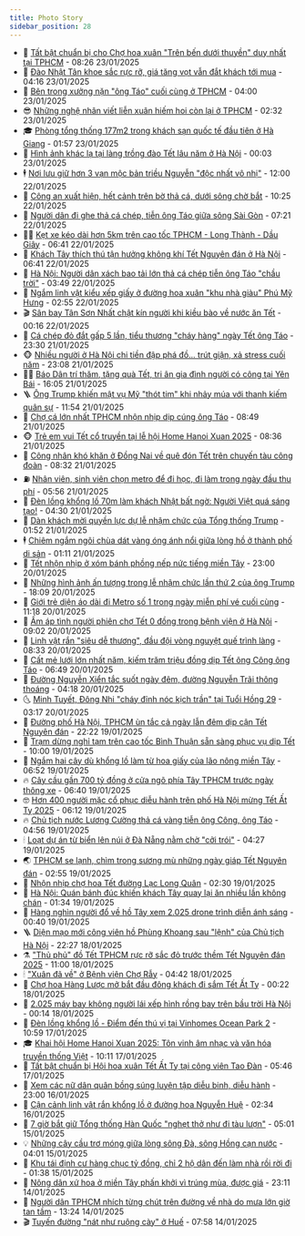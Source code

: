 ```yaml
---
title: Photo Story
sidebar_position: 28
---
```


<!-- dantri-photo-story:START -->
- 💪 [Tất bật chuẩn bị cho Chợ hoa xuân &quot;Trên bến dưới thuyền&quot; duy nhất tại TPHCM](https://dantri.com.vn/tet-2025/tat-bat-chuan-bi-cho-cho-hoa-xuan-tren-ben-duoi-thuyen-duy-nhat-tai-tphcm-20250122101645155.htm) - 08:26 23/01/2025
- 🧰 [Đào Nhật Tân khoe sắc rực rỡ, giá tăng vọt vẫn đắt khách tới mua](https://dantri.com.vn/xa-hoi/dao-nhat-tan-khoe-sac-ruc-ro-gia-tang-vot-van-dat-khach-toi-mua-20250123101005587.htm) - 04:16 23/01/2025
- 🧰 [Bên trong xưởng nặn &quot;ông Táo&quot; cuối cùng ở TPHCM](https://dantri.com.vn/tet-2025/ben-trong-xuong-nan-ong-tao-cuoi-cung-o-tphcm-20250119175729729.htm) - 04:00 23/01/2025
- 😎 [Những nghệ nhân viết liễn xuân hiếm hoi còn lại ở TPHCM](https://dantri.com.vn/tet-2025/nhung-nghe-nhan-viet-lien-xuan-hiem-hoi-con-lai-o-tphcm-20250122131150324.htm) - 02:32 23/01/2025
- 🎓 [Phòng tổng thống 177m2 trong khách sạn quốc tế đầu tiên ở Hà Giang](https://dantri.com.vn/du-lich/phong-tong-thong-177m2-trong-khach-san-quoc-te-dau-tien-o-ha-giang-20250117114142142.htm) - 01:57 23/01/2025
- 🙉 [Hình ảnh khác lạ tại làng trồng đào Tết lâu năm ở Hà Nội](https://dantri.com.vn/xa-hoi/hinh-anh-khac-la-tai-lang-trong-dao-tet-lau-nam-o-ha-noi-20250121214656140.htm) - 00:03 23/01/2025
- 🕴 [Nơi lưu giữ hơn 3 vạn mộc bản triều Nguyễn &quot;độc nhất vô nhị&quot;](https://dantri.com.vn/xa-hoi/noi-luu-giu-hon-3-van-moc-ban-trieu-nguyen-doc-nhat-vo-nhi-20250122084301475.htm) - 12:00 22/01/2025
- 🚀 [Công an xuất hiện, hết cảnh trên bờ thả cá, dưới sông chờ bắt](https://dantri.com.vn/xa-hoi/cong-an-xuat-hien-het-canh-tren-bo-tha-ca-duoi-song-cho-bat-20250122140122088.htm) - 10:25 22/01/2025
- 🧰 [Người dân  đi ghe thả cá chép, tiễn ông Táo giữa sông Sài Gòn](https://dantri.com.vn/tet-2025/nguoi-dan-di-ghe-tha-ca-chep-tien-ong-tao-giua-song-sai-gon-20250122133216790.htm) - 07:21 22/01/2025
- 🧑‍💻 [Kẹt xe kéo dài hơn 5km trên cao tốc TPHCM - Long Thành - Dầu Giây](https://dantri.com.vn/xa-hoi/ket-xe-keo-dai-hon-5km-tren-cao-toc-tphcm-long-thanh-dau-giay-20250122125907714.htm) - 06:41 22/01/2025
- 🐎 [Khách Tây thích thú tận hưởng không khí Tết Nguyên đán ở Hà Nội](https://dantri.com.vn/du-lich/khach-tay-thich-thu-tan-huong-khong-khi-tet-nguyen-dan-o-ha-noi-20250122131022414.htm) - 06:41 22/01/2025
- 💄 [Hà Nội: Người dân xách bao tải lớn thả cá chép tiễn ông Táo &quot;chầu trời&quot;](https://dantri.com.vn/xa-hoi/ha-noi-nguoi-dan-xach-bao-tai-lon-tha-ca-chep-tien-ong-tao-chau-troi-20250122102507907.htm) - 03:49 22/01/2025
- 🎃 [Ngắm linh vật kiểu xếp giấy ở đường hoa xuân &quot;khu nhà giàu&quot; Phú Mỹ Hưng](https://dantri.com.vn/tet-2025/ngam-linh-vat-kieu-xep-giay-o-duong-hoa-xuan-khu-nha-giau-phu-my-hung-20250122002105603.htm) - 02:55 22/01/2025
- 🎬 [Sân bay Tân Sơn Nhất chật kín người khi kiều bào về nước ăn Tết](https://dantri.com.vn/tet-2025/san-bay-tan-son-nhat-chat-kin-nguoi-khi-kieu-bao-ve-nuoc-an-tet-20250122022115987.htm) - 00:16 22/01/2025
- 🧠 [Cá chép đỏ đắt gấp 5 lần, tiểu thương &quot;cháy hàng&quot; ngày Tết ông Táo](https://dantri.com.vn/xa-hoi/ca-chep-do-dat-gap-5-lan-tieu-thuong-chay-hang-ngay-tet-ong-tao-20250122060254354.htm) - 23:30 21/01/2025
- 🐵 [Nhiều người ở Hà Nội chi tiền đập phá đồ... trút giận, xả stress cuối năm](https://dantri.com.vn/doi-song/nhieu-nguoi-o-ha-noi-chi-tien-dap-pha-do-trut-gian-xa-stress-cuoi-nam-20250117160923967.htm) - 23:08 21/01/2025
- 👨‍🏫 [Báo Dân trí thăm, tặng quà Tết, tri ân gia đình người có công tại Yên Bái](https://dantri.com.vn/tam-long-nhan-ai/bao-dan-tri-tham-tang-qua-tet-tri-an-gia-dinh-nguoi-co-cong-tai-yen-bai-20250121223724266.htm) - 16:05 21/01/2025
- 🪜 [Ông Trump khiến mật vụ Mỹ &quot;thót tim&quot; khi nhảy múa với thanh kiếm quân sự](https://dantri.com.vn/the-gioi/ong-trump-khien-mat-vu-my-thot-tim-khi-nhay-mua-voi-thanh-kiem-quan-su-20250121174550688.htm) - 11:54 21/01/2025
- 🤡 [Chợ cá lớn nhất TPHCM nhộn nhịp dịp cúng ông Táo](https://dantri.com.vn/tet-2025/cho-ca-lon-nhat-tphcm-nhon-nhip-dip-cung-ong-tao-20250121144817084.htm) - 08:49 21/01/2025
- 🐵 [Trẻ em vui Tết cổ truyền tại lễ hội Home Hanoi Xuan 2025](https://dantri.com.vn/xa-hoi/tre-em-vui-tet-co-truyen-tai-le-hoi-home-hanoi-xuan-2025-20250121152313590.htm) - 08:36 21/01/2025
- 🌈 [Công nhân khó khăn ở Đồng Nai về quê đón Tết trên chuyến tàu công đoàn](https://dantri.com.vn/xa-hoi/cong-nhan-kho-khan-o-dong-nai-ve-que-don-tet-tren-chuyen-tau-cong-doan-20250121140509283.htm) - 08:32 21/01/2025
- ⛽️ [Nhân viên, sinh viên chọn metro để đi học, đi làm trong ngày đầu thu phí](https://dantri.com.vn/xa-hoi/nhan-vien-sinh-vien-chon-metro-de-di-hoc-di-lam-trong-ngay-dau-thu-phi-20250121123213989.htm) - 05:56 21/01/2025
- 🔭 [Đèn lồng khổng lồ 70m làm khách Nhật bất ngờ: Người Việt quá sáng tạo!](https://dantri.com.vn/du-lich/den-long-khong-lo-70m-lam-khach-nhat-bat-ngo-nguoi-viet-qua-sang-tao-20250119111353250.htm) - 04:30 21/01/2025
- 🧰 [Dàn khách mời quyền lực dự lễ nhậm chức của Tổng thống Trump](https://dantri.com.vn/the-gioi/dan-khach-moi-quyen-luc-du-le-nham-chuc-cua-tong-thong-trump-20250121083443247.htm) - 01:52 21/01/2025
- 🕴 [Chiêm ngắm ngôi chùa dát vàng óng ánh nổi giữa lòng hồ ở thành phố di sản](https://dantri.com.vn/xa-hoi/chiem-ngam-ngoi-chua-dat-vang-ong-anh-noi-giua-long-ho-o-thanh-pho-di-san-20250118094914923.htm) - 01:11 21/01/2025
- 🦆 [Tết nhộn nhịp ở xóm bánh phồng nếp nức tiếng miền Tây](https://dantri.com.vn/lao-dong-viec-lam/tet-nhon-nhip-o-xom-banh-phong-nep-nuc-tieng-mien-tay-20250119150222897.htm) - 23:00 20/01/2025
- 🦣 [Những hình ảnh ấn tượng trong lễ nhậm chức lần thứ 2 của ông Trump](https://dantri.com.vn/the-gioi/nhung-hinh-anh-an-tuong-trong-le-nham-chuc-lan-thu-2-cua-ong-trump-20250121002738946.htm) - 18:09 20/01/2025
- 📝 [Giới trẻ diện áo dài đi Metro số 1 trong ngày miễn phí vé cuối cùng](https://dantri.com.vn/xa-hoi/gioi-tre-dien-ao-dai-di-metro-so-1-trong-ngay-mien-phi-ve-cuoi-cung-20250120173816178.htm) - 11:18 20/01/2025
- 🗽 [Ấm áp tình người phiên chợ Tết 0 đồng trong bệnh viện ở Hà Nội](https://dantri.com.vn/xa-hoi/am-ap-tinh-nguoi-phien-cho-tet-0-dong-trong-benh-vien-o-ha-noi-20250120133658709.htm) - 09:02 20/01/2025
- 🦅 [Linh vật rắn &quot;siêu dễ thương&quot;, đầu đội vòng nguyệt quế trình làng](https://dantri.com.vn/du-lich/linh-vat-ran-sieu-de-thuong-dau-doi-vong-nguyet-que-trinh-lang-20250120143139720.htm) - 08:33 20/01/2025
- 🤠 [Cất mẻ lưới lớn nhất năm, kiếm trăm triệu đồng dịp Tết ông Công ông Táo](https://dantri.com.vn/lao-dong-viec-lam/cat-me-luoi-lon-nhat-nam-kiem-tram-trieu-dong-dip-tet-ong-cong-ong-tao-20250120131606343.htm) - 06:49 20/01/2025
- 🥸 [Đường Nguyễn Xiển tắc suốt ngày đêm, đường Nguyễn Trãi thông thoáng](https://dantri.com.vn/xa-hoi/duong-nguyen-xien-tac-suot-ngay-dem-duong-nguyen-trai-thong-thoang-20250120111153172.htm) - 04:18 20/01/2025
- 🌜 [Minh Tuyết, Đông Nhi &quot;cháy đỉnh nóc kịch trần&quot; tại Tuổi Hồng 29](https://dantri.com.vn/giai-tri/minh-tuyet-dong-nhi-chay-dinh-noc-kich-tran-tai-tuoi-hong-29-20250119200341644.htm) - 03:17 20/01/2025
- 👺 [Đường phố Hà Nội, TPHCM ùn tắc cả ngày lẫn đêm dịp cận Tết Nguyên đán](https://dantri.com.vn/xa-hoi/duong-pho-ha-noi-tphcm-un-tac-ca-ngay-lan-dem-dip-can-tet-nguyen-dan-20250119204109520.htm) - 22:22 19/01/2025
- 🌈 [Trạm dừng nghỉ tạm trên cao tốc Bình Thuận sẵn sàng phục vụ dịp Tết](https://dantri.com.vn/xa-hoi/tram-dung-nghi-tam-tren-cao-toc-binh-thuan-san-sang-phuc-vu-dip-tet-20250118105350386.htm) - 10:00 19/01/2025
- 👹 [Ngắm hai cây dù khổng lồ làm từ hoa giấy của lão nông miền Tây](https://dantri.com.vn/tet-2025/ngam-hai-cay-du-khong-lo-lam-tu-hoa-giay-cua-lao-nong-mien-tay-20250117102904030.htm) - 06:52 19/01/2025
- 🔥 [Cây cầu gần 700 tỷ đồng ở cửa ngõ phía Tây TPHCM trước ngày thông xe](https://dantri.com.vn/xa-hoi/cay-cau-gan-700-ty-dong-o-cua-ngo-phia-tay-tphcm-truoc-ngay-thong-xe-20250118174037824.htm) - 06:40 19/01/2025
- 🤓 [Hơn 400 người mặc cổ phục diễu hành trên phố Hà Nội mừng Tết Ất Tỵ 2025](https://dantri.com.vn/giai-tri/hon-400-nguoi-mac-co-phuc-dieu-hanh-tren-pho-ha-noi-mung-tet-at-ty-2025-20250119125820425.htm) - 06:12 19/01/2025
- 🔥 [Chủ tịch nước Lương Cường thả cá vàng tiễn ông Công, ông Táo](https://dantri.com.vn/xa-hoi/chu-tich-nuoc-luong-cuong-tha-ca-vang-tien-ong-cong-ong-tao-20250119110418402.htm) - 04:56 19/01/2025
- 🕯 [Loạt dự án từ biển lên núi ở Đà Nẵng nằm chờ &quot;cởi trói&quot;](https://dantri.com.vn/bat-dong-san/loat-du-an-tu-bien-len-nui-o-da-nang-nam-cho-coi-troi-20241224140545981.htm) - 04:27 19/01/2025
- 🌏 [TPHCM se lạnh, chìm trong sương mù những ngày giáp Tết Nguyên đán](https://dantri.com.vn/xa-hoi/tphcm-se-lanh-chim-trong-suong-mu-nhung-ngay-giap-tet-nguyen-dan-20250119085622610.htm) - 02:55 19/01/2025
- 🎃 [Nhộn nhịp chợ hoa Tết đường Lạc Long Quân](https://dantri.com.vn/xa-hoi/nhon-nhip-cho-hoa-tet-duong-lac-long-quan-20250118192439694.htm) - 02:30 19/01/2025
- 🐎 [Hà Nội: Quán bánh đúc khiến khách Tây quay lại ăn nhiều lần không chán](https://dantri.com.vn/du-lich/ha-noi-quan-banh-duc-khien-khach-tay-quay-lai-an-nhieu-lan-khong-chan-20250116150113564.htm) - 01:34 19/01/2025
- 👺 [Hàng nghìn người đổ về hồ Tây xem 2.025 drone trình diễn ánh sáng](https://dantri.com.vn/xa-hoi/hang-nghin-nguoi-do-ve-ho-tay-xem-2025-drone-trinh-dien-anh-sang-20250119034759641.htm) - 00:40 19/01/2025
- 🪜 [Diện mạo mới công viên hồ Phùng Khoang sau &quot;lệnh&quot; của Chủ tịch Hà Nội](https://dantri.com.vn/xa-hoi/dien-mao-moi-cong-vien-ho-phung-khoang-sau-lenh-cua-chu-tich-ha-noi-20250118183233646.htm) - 22:27 18/01/2025
- ⚗️ [&quot;Thủ phủ&quot; đồ Tết TPHCM rực rỡ sắc đỏ trước thềm Tết Nguyên đán 2025](https://dantri.com.vn/tet-2025/thu-phu-do-tet-tphcm-ruc-ro-sac-do-truoc-them-tet-nguyen-dan-2025-20250116101532962.htm) - 11:00 18/01/2025
- 🕯 [&quot;Xuân đã về&quot; ở Bệnh viện Chợ Rẫy](https://dantri.com.vn/tet-2025/xuan-da-ve-o-benh-vien-cho-ray-20250118105311936.htm) - 04:42 18/01/2025
- 📝 [Chợ hoa Hàng Lược mở bắt đầu đông khách đi sắm Tết Ất Tỵ](https://dantri.com.vn/tet-2025/cho-hoa-hang-luoc-mo-bat-dau-dong-khach-di-sam-tet-at-ty-20250117035910635.htm) - 00:22 18/01/2025
- 🌊 [2.025 máy bay không người lái xếp hình rồng bay trên bầu trời Hà Nội](https://dantri.com.vn/xa-hoi/2025-may-bay-khong-nguoi-lai-xep-hinh-rong-bay-tren-bau-troi-ha-noi-20250118011620161.htm) - 00:14 18/01/2025
- 🌈 [Đèn lồng khổng lồ - Điểm đến thú vị tại Vinhomes Ocean Park 2](https://dantri.com.vn/du-lich/den-long-khong-lo-diem-den-thu-vi-tai-vinhomes-ocean-park-2-20250117161249063.htm) - 10:59 17/01/2025
- 🎓 [Khai hội Home Hanoi Xuan 2025: Tôn vinh âm nhạc và văn hóa truyền thống Việt](https://dantri.com.vn/xa-hoi/khai-hoi-home-hanoi-xuan-2025-ton-vinh-am-nhac-va-van-hoa-truyen-thong-viet-20250117165005733.htm) - 10:11 17/01/2025
- 💪 [Tất bật chuẩn bị Hội hoa xuân Tết Ất Tỵ tại công viên Tao Đàn](https://dantri.com.vn/tet-2025/tat-bat-chuan-bi-hoi-hoa-xuan-tet-at-ty-tai-cong-vien-tao-dan-20250113114922760.htm) - 05:46 17/01/2025
- 💃 [Xem các nữ dân quân bồng súng luyện tập diễu binh, diễu hành](https://dantri.com.vn/xa-hoi/xem-cac-nu-dan-quan-bong-sung-luyen-tap-dieu-binh-dieu-hanh-20250116140528381.htm) - 23:00 16/01/2025
- 🧰 [Cận cảnh linh vật rắn khổng lồ ở đường hoa Nguyễn Huệ](https://dantri.com.vn/tet-2025/can-canh-linh-vat-ran-khong-lo-o-duong-hoa-nguyen-hue-20250115224853950.htm) - 02:34 16/01/2025
- 🤠 [7 giờ bắt giữ Tổng thống Hàn Quốc &quot;nghẹt thở như đi tàu lượn&quot;](https://dantri.com.vn/the-gioi/7-gio-bat-giu-tong-thong-han-quoc-nghet-tho-nhu-di-tau-luon-20250115114809620.htm) - 05:01 15/01/2025
- 💡 [Những cây cầu trơ móng giữa lòng sông Đà, sông Hồng cạn nước](https://dantri.com.vn/xa-hoi/nhung-cay-cau-tro-mong-giua-long-song-da-song-hong-can-nuoc-20250115081156277.htm) - 04:01 15/01/2025
- 🌝 [Khu tái định cư hàng chục tỷ đồng, chỉ 2 hộ dân đến làm nhà rồi rời đi](https://dantri.com.vn/an-sinh/khu-tai-dinh-cu-hang-chuc-ty-dong-chi-2-ho-dan-den-lam-nha-roi-roi-di-20250114085050352.htm) - 01:38 15/01/2025
- 🦄 [Nông dân xứ hoa ở miền Tây phấn khởi vì trúng mùa, được giá](https://dantri.com.vn/tet-2025/nong-dan-xu-hoa-o-mien-tay-phan-khoi-vi-trung-mua-duoc-gia-20250114113918870.htm) - 23:11 14/01/2025
- 🐻 [Người dân TPHCM nhích từng chút trên đường về nhà do mưa lớn giờ tan tầm](https://dantri.com.vn/xa-hoi/nguoi-dan-tphcm-nhich-tung-chut-tren-duong-ve-nha-do-mua-lon-gio-tan-tam-20250114195759963.htm) - 13:24 14/01/2025
- 🎬 [Tuyến đường &quot;nát như ruộng cày&quot; ở Huế](https://dantri.com.vn/xa-hoi/tuyen-duong-nat-nhu-ruong-cay-o-hue-20250114123052968.htm) - 07:58 14/01/2025<!-- dantri-photo-story:END -->
